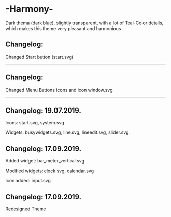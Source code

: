 # -Harmony-
Dark thema (dark blue), slightly transparent, with a lot of Teal-Color details, which makes this theme very pleasant and harmonious

Changelog:
----------

Changed Start button (start.svg)
________________________________

Changelog:
-----------

Changed Menu Buttons icons
and icon window.svg
________________________

Changelog: 19.07.2019. 
--------------------

Icons: start.svg, system.svg

Widgets: busywidgets.svg, line.svg, lineedit.svg, slider.svg,

Changelog: 17.09.2019.
----------------------

Added widget: bar_meter_vertical.svg

Modified widgets: clock.svg, calendar.svg

Icon added: input.svg

Changelog: 17.09.2019.
----------------------

Redesigned Theme


